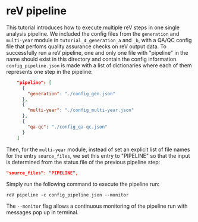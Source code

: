 reV pipeline
===========================

This tutorial introduces how to execute multiple reV steps in one single analysis pipeline. We included the config files from the `generation` and `multi-year` module in `tutorial_4_generation_a` and `_b`, with a QA/QC config file that perfoms quality assurance checks on reV output data. To successfully run a reV pipeline, one and only one file with "pipeline" in the name should exist in this directory and contain the config information. `config_pipeline.json` is made with a list of dictionaries where each of them represents one step in the pipeline:

```json
    "pipeline": [
      {
        "generation": "./config_gen.json"
      },
      {
        "multi-year": "./config_multi-year.json"
      },
      {
        "qa-qc": "./config_qa-qc.json"
      }
    ]
```

Then, for the `multi-year` module, instead of set an explicit list of file names for the entry `source_files`, we set this entry to "PIPELINE" so that the input is determined from the status file of the previous pipeline step: 

```json
"source_files": "PIPELINE",
```

Simply run the following command to execute the pipeline run: 

```
reV pipeline -c config_pipeline.json --monitor
```

The `--monitor` flag allows a continuous monitoring of the pipeline run with messages pop up in terminal. 
